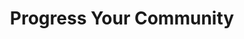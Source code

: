 ---
title: Progress Your Community
link: https://www.instagram.com/p/Bd2cX83H3Hl/
image: "/img/posts/progress-your-community.jpg"
type: instagram
priority: 10
---
